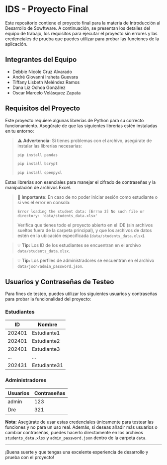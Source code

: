 # IDS - Proyecto Final

Este repositorio contiene el proyecto final para la materia de Introducción al Desarrollo de Sowftware. A continuación, se presentan los detalles del equipo de trabajo, los requisitos para ejecutar el proyecto sin errores y las credenciales de prueba que puedes utilizar para probar las funciones de la aplicación.

## Integrantes del Equipo

- Debbie Nicole Cruz Alvarado
- André Giovanni Iraheta Guevara
- Tiffany Lisbeth Meléndez Ramos
- Dana Liz Ochoa González
- Oscar Marcelo Velásquez Zapata

## Requisitos del Proyecto

Este proyecto requiere algunas librerías de Python para su correcto funcionamiento. Asegúrate de que las siguientes librerías estén instaladas en tu entorno:

> ⚠️ **Advertencia:** Si tienes problemas con el archivo, asegúrate de instalar las librerías necesarias:
> 
> ```bash
> pip install pandas
> ```
> ```bash
> pip install bcrypt
> ```
> ```bash
> pip install openpyxl
> ```

Estas librerías son esenciales para manejar el cifrado de contraseñas y la manipulación de archivos Excel.

> 🔴 **Importante:** En caso de no poder iniciar sesión como estudiante o si ves el error en consola:
> ```
> Error loading the student data: [Errno 2] No such file or directory: 'data/students_data.xlsx'
> ```
> Verifica que tienes todo el proyecto abierto en el IDE (sin archivos sueltos fuera de la carpeta principal), y que los archivos de datos estén en la ubicación especificada (`data/students_data.xlsx`).

> 💡 **Tip:** Los ID de los estudiantes se encuentran en el archivo `data/students_data.xlsx`.

> 💡 **Tip:** Los perfiles de administradores se encuentran en el archivo `data/json/admin_password.json`.

## Usuarios y Contraseñas de Testeo

Para fines de testeo, puedes utilizar los siguientes usuarios y contraseñas para probar la funcionalidad del proyecto:

### Estudiantes
| **ID** |  **Nombre**  |
| ------ | ------------ |
| 202401 | Estudiante1  |
| 202401 | Estudiante2  |
| 202401 | Estudiante3  |
|   ...  |     ...      |
| 202431 | Estudiante31 |

### Administradores
| **Usuarios** | **Contraseñas** |
| ------------ | --------------- |
| admin        | 123             |
| Dre          | 321             |

**Nota:** Asegúrate de usar estas credenciales únicamente para testear las funciones y no para un uso real. Además, si deseas añadir más usuarios o cambiar contraseñas, puedes hacerlo directamente en los archivos `students_data.xlsx` y `admin_password.json` dentro de la carpeta `data`.

---

¡Buena suerte y que tengas una excelente experiencia de desarrollo y prueba con el proyecto!

